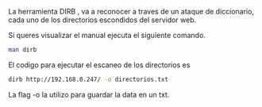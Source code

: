 La herramienta DIRB , va a reconocer a traves de un ataque de diccionario, cada uno de los directorios escondidos del servidor web.

Si queres visualizar el manual ejecuta el siguiente comando.

```sh
man dirb
```


El codigo para ejecutar el escaneo de los directorios es

```sh
dirb http://192.168.0.247/ -o directorios.txt
```

La flag -o la utilizo para guardar la data en un txt.